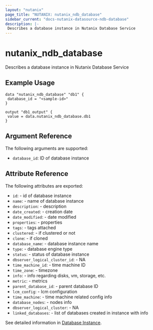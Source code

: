 ```yaml
---
layout: "nutanix"
page_title: "NUTANIX: nutanix_ndb_database"
sidebar_current: "docs-nutanix-datasource-ndb-database"
description: |-
 Describes a database instance in Nutanix Database Service
---
```


# nutanix_ndb_database

Describes a database instance in Nutanix Database Service

## Example Usage

```hcl
data "nutanix_ndb_database" "db1" {
 database_id = "<sample-id>"
}

output "db1_output" {
 value = data.nutanix_ndb_database.db1
}

```

## Argument Reference

The following arguments are supported:

* `database_id`: ID of database instance

## Attribute Reference

The following attributes are exported:

* `id`: - id of database instance
* `name`: - name of database instance
* `description`: - description
* `date_created`: - creation date
* `date_modified`: - date modified 
* `properties`: - properties
* `tags`: - tags attached
* `clustered`: - if clustered or not
* `clone`: - if cloned
* `database_name`: - database instance name
* `type`: - database engine type
* `status`: - status of database instance
* `dbserver_logical_cluster_id`: - NA
* `time_machine_id`: - time machine ID
* `time_zone`: - timezone
* `info`: - info regarding disks, vm, storage, etc.
* `metric`: - metrics
* `parent_database_id`: - parent database ID
* `lcm_config`: - lcm configuration
* `time_machine`: - time machine related config info
* `database_nodes`: - nodes info
* `dbserver_logical_cluster`: - NA
* `linked_databases`: - list of databases created in instance with info


See detailed information in [Database Instance](https://www.nutanix.dev/api_references/ndb/#/7ea718d287345-get-the-database-by-value-type).
